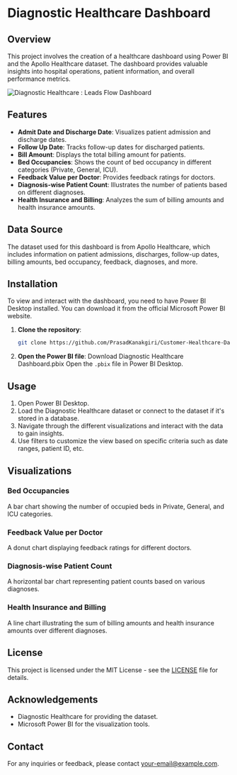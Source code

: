 # Diagnostic Healthcare Dashboard

## Overview

This project involves the creation of a healthcare dashboard using Power BI and the Apollo Healthcare dataset. The dashboard provides valuable insights into hospital operations, patient information, and overall performance metrics.

![Diagnostic Healthcare : Leads Flow Dashboard](https://github.com/BuildwShub/Diagnostic-Healthcare---Dashboard/blob/9838e3d174e3191e31ee65d47af02947f3257d77/HealthcareDiagnostic_pages-to-jpg-0001.jpg)

## Features

- **Admit Date and Discharge Date**: Visualizes patient admission and discharge dates.
- **Follow Up Date**: Tracks follow-up dates for discharged patients.
- **Bill Amount**: Displays the total billing amount for patients.
- **Bed Occupancies**: Shows the count of bed occupancy in different categories (Private, General, ICU).
- **Feedback Value per Doctor**: Provides feedback ratings for doctors.
- **Diagnosis-wise Patient Count**: Illustrates the number of patients based on different diagnoses.
- **Health Insurance and Billing**: Analyzes the sum of billing amounts and health insurance amounts.

## Data Source

The dataset used for this dashboard is from Apollo Healthcare, which includes information on patient admissions, discharges, follow-up dates, billing amounts, bed occupancy, feedback, diagnoses, and more.

## Installation

To view and interact with the dashboard, you need to have Power BI Desktop installed. You can download it from the official Microsoft Power BI website.

1. **Clone the repository**:
    ```sh
    git clone https://github.com/PrasadKanakgiri/Customer-Healthcare-Dashboard.git
    ```
2. **Open the Power BI file**:
    Download Diagnostic Healthcare Dashboard.pbix
    Open the `.pbix` file in Power BI Desktop.

## Usage

1. Open Power BI Desktop.
2. Load the Diagnostic Healthcare dataset or connect to the dataset if it's stored in a database.
3. Navigate through the different visualizations and interact with the data to gain insights.
4. Use filters to customize the view based on specific criteria such as date ranges, patient ID, etc.

## Visualizations

### Bed Occupancies
A bar chart showing the number of occupied beds in Private, General, and ICU categories.

### Feedback Value per Doctor
A donut chart displaying feedback ratings for different doctors.

### Diagnosis-wise Patient Count
A horizontal bar chart representing patient counts based on various diagnoses.

### Health Insurance and Billing
A line chart illustrating the sum of billing amounts and health insurance amounts over different diagnoses.

## License

This project is licensed under the MIT License - see the [LICENSE](LICENSE) file for details.

## Acknowledgements

- Diagnostic Healthcare for providing the dataset.
- Microsoft Power BI for the visualization tools.

## Contact

For any inquiries or feedback, please contact [your-email@example.com](mailto:your-email@example.com).

